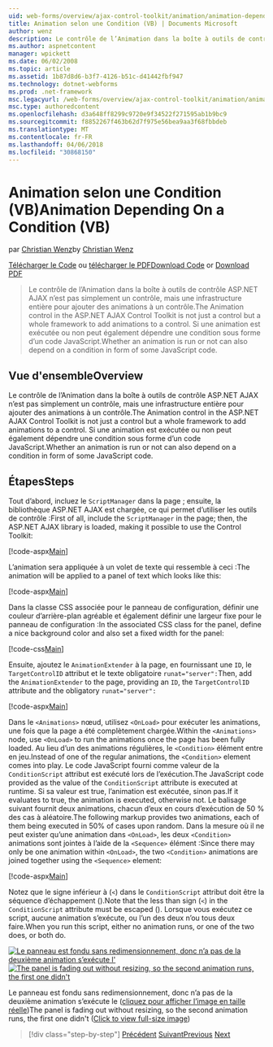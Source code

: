 ```yaml
---
uid: web-forms/overview/ajax-control-toolkit/animation/animation-depending-on-a-condition-vb
title: Animation selon une Condition (VB) | Documents Microsoft
author: wenz
description: Le contrôle de l’Animation dans la boîte à outils de contrôle ASP.NET AJAX n’est pas simplement un contrôle, mais une infrastructure entière pour ajouter des animations à un contrôle. Si une animation est en cours...
ms.author: aspnetcontent
manager: wpickett
ms.date: 06/02/2008
ms.topic: article
ms.assetid: 1b87d8d6-b3f7-4126-b51c-d41442fbf947
ms.technology: dotnet-webforms
ms.prod: .net-framework
msc.legacyurl: /web-forms/overview/ajax-control-toolkit/animation/animation-depending-on-a-condition-vb
msc.type: authoredcontent
ms.openlocfilehash: d3a648ff8299c9720e9f34522f271595ab1b9bc9
ms.sourcegitcommit: f8852267f463b62d7f975e56bea9aa3f68fbbdeb
ms.translationtype: MT
ms.contentlocale: fr-FR
ms.lasthandoff: 04/06/2018
ms.locfileid: "30868150"
---
```

<a name="animation-depending-on-a-condition-vb"></a><span data-ttu-id="170a2-104">Animation selon une Condition (VB)</span><span class="sxs-lookup"><span data-stu-id="170a2-104">Animation Depending On a Condition (VB)</span></span>
====================
<span data-ttu-id="170a2-105">par [Christian Wenz](https://github.com/wenz)</span><span class="sxs-lookup"><span data-stu-id="170a2-105">by [Christian Wenz](https://github.com/wenz)</span></span>

<span data-ttu-id="170a2-106">[Télécharger le Code](http://download.microsoft.com/download/f/9/a/f9a26acd-8df4-4484-8a18-199e4598f411/Animation4.vb.zip) ou [télécharger le PDF](http://download.microsoft.com/download/6/7/1/6718d452-ff89-4d3f-a90e-c74ec2d636a3/animation4VB.pdf)</span><span class="sxs-lookup"><span data-stu-id="170a2-106">[Download Code](http://download.microsoft.com/download/f/9/a/f9a26acd-8df4-4484-8a18-199e4598f411/Animation4.vb.zip) or [Download PDF](http://download.microsoft.com/download/6/7/1/6718d452-ff89-4d3f-a90e-c74ec2d636a3/animation4VB.pdf)</span></span>

> <span data-ttu-id="170a2-107">Le contrôle de l’Animation dans la boîte à outils de contrôle ASP.NET AJAX n’est pas simplement un contrôle, mais une infrastructure entière pour ajouter des animations à un contrôle.</span><span class="sxs-lookup"><span data-stu-id="170a2-107">The Animation control in the ASP.NET AJAX Control Toolkit is not just a control but a whole framework to add animations to a control.</span></span> <span data-ttu-id="170a2-108">Si une animation est exécutée ou non peut également dépendre une condition sous forme d’un code JavaScript.</span><span class="sxs-lookup"><span data-stu-id="170a2-108">Whether an animation is run or not can also depend on a condition in form of some JavaScript code.</span></span>


## <a name="overview"></a><span data-ttu-id="170a2-109">Vue d'ensemble</span><span class="sxs-lookup"><span data-stu-id="170a2-109">Overview</span></span>

<span data-ttu-id="170a2-110">Le contrôle de l’Animation dans la boîte à outils de contrôle ASP.NET AJAX n’est pas simplement un contrôle, mais une infrastructure entière pour ajouter des animations à un contrôle.</span><span class="sxs-lookup"><span data-stu-id="170a2-110">The Animation control in the ASP.NET AJAX Control Toolkit is not just a control but a whole framework to add animations to a control.</span></span> <span data-ttu-id="170a2-111">Si une animation est exécutée ou non peut également dépendre une condition sous forme d’un code JavaScript.</span><span class="sxs-lookup"><span data-stu-id="170a2-111">Whether an animation is run or not can also depend on a condition in form of some JavaScript code.</span></span>

## <a name="steps"></a><span data-ttu-id="170a2-112">Étapes</span><span class="sxs-lookup"><span data-stu-id="170a2-112">Steps</span></span>

<span data-ttu-id="170a2-113">Tout d’abord, incluez le `ScriptManager` dans la page ; ensuite, la bibliothèque ASP.NET AJAX est chargée, ce qui permet d’utiliser les outils de contrôle :</span><span class="sxs-lookup"><span data-stu-id="170a2-113">First of all, include the `ScriptManager` in the page; then, the ASP.NET AJAX library is loaded, making it possible to use the Control Toolkit:</span></span>

[!code-aspx[Main](animation-depending-on-a-condition-vb/samples/sample1.aspx)]

<span data-ttu-id="170a2-114">L’animation sera appliquée à un volet de texte qui ressemble à ceci :</span><span class="sxs-lookup"><span data-stu-id="170a2-114">The animation will be applied to a panel of text which looks like this:</span></span>

[!code-aspx[Main](animation-depending-on-a-condition-vb/samples/sample2.aspx)]

<span data-ttu-id="170a2-115">Dans la classe CSS associée pour le panneau de configuration, définir une couleur d’arrière-plan agréable et également définir une largeur fixe pour le panneau de configuration :</span><span class="sxs-lookup"><span data-stu-id="170a2-115">In the associated CSS class for the panel, define a nice background color and also set a fixed width for the panel:</span></span>

[!code-css[Main](animation-depending-on-a-condition-vb/samples/sample3.css)]

<span data-ttu-id="170a2-116">Ensuite, ajoutez le `AnimationExtender` à la page, en fournissant une `ID`, le `TargetControlID` attribut et le texte obligatoire `runat="server":`</span><span class="sxs-lookup"><span data-stu-id="170a2-116">Then, add the `AnimationExtender` to the page, providing an `ID`, the `TargetControlID` attribute and the obligatory `runat="server":`</span></span>

[!code-aspx[Main](animation-depending-on-a-condition-vb/samples/sample4.aspx)]

<span data-ttu-id="170a2-117">Dans le `<Animations>` nœud, utilisez `<OnLoad>` pour exécuter les animations, une fois que la page a été complètement chargée.</span><span class="sxs-lookup"><span data-stu-id="170a2-117">Within the `<Animations>` node, use `<OnLoad>` to run the animations once the page has been fully loaded.</span></span> <span data-ttu-id="170a2-118">Au lieu d’un des animations régulières, le `<Condition>` élément entre en jeu.</span><span class="sxs-lookup"><span data-stu-id="170a2-118">Instead of one of the regular animations, the `<Condition>` element comes into play.</span></span> <span data-ttu-id="170a2-119">Le code JavaScript fourni comme valeur de la `ConditionScript` attribut est exécuté lors de l’exécution.</span><span class="sxs-lookup"><span data-stu-id="170a2-119">The JavaScript code provided as the value of the `ConditionScript` attribute is executed at runtime.</span></span> <span data-ttu-id="170a2-120">Si sa valeur est true, l’animation est exécutée, sinon pas.</span><span class="sxs-lookup"><span data-stu-id="170a2-120">If it evaluates to true, the animation is executed, otherwise not.</span></span> <span data-ttu-id="170a2-121">Le balisage suivant fournit deux animations, chacun d’eux en cours d’exécution de 50 % des cas à aléatoire.</span><span class="sxs-lookup"><span data-stu-id="170a2-121">The following markup provides two animations, each of them being executed in 50% of cases upon random.</span></span> <span data-ttu-id="170a2-122">Dans la mesure où il ne peut exister qu’une animation dans `<OnLoad>`, les deux `<Condition>` animations sont jointes à l’aide de la `<Sequence>` élément :</span><span class="sxs-lookup"><span data-stu-id="170a2-122">Since there may only be one animation within `<OnLoad>`, the two `<Condition>` animations are joined together using the `<Sequence>` element:</span></span>

[!code-aspx[Main](animation-depending-on-a-condition-vb/samples/sample5.aspx)]

<span data-ttu-id="170a2-123">Notez que le signe inférieur à (`<`) dans le `ConditionScript` attribut doit être la séquence d’échappement ().</span><span class="sxs-lookup"><span data-stu-id="170a2-123">Note that the less than sign (`<`) in the `ConditionScript` attribute must be escaped ().</span></span> <span data-ttu-id="170a2-124">Lorsque vous exécutez ce script, aucune animation s’exécute, ou l’un des deux n’ou tous deux faire.</span><span class="sxs-lookup"><span data-stu-id="170a2-124">When you run this script, either no animation runs, or one of the two does, or both do.</span></span>


<span data-ttu-id="170a2-125">[![Le panneau est fondu sans redimensionnement, donc n’a pas de la deuxième animation s’exécute l'](animation-depending-on-a-condition-vb/_static/image2.png)](animation-depending-on-a-condition-vb/_static/image1.png)</span><span class="sxs-lookup"><span data-stu-id="170a2-125">[![The panel is fading out without resizing, so the second animation runs, the first one didn't](animation-depending-on-a-condition-vb/_static/image2.png)](animation-depending-on-a-condition-vb/_static/image1.png)</span></span>

<span data-ttu-id="170a2-126">Le panneau est fondu sans redimensionnement, donc n’a pas de la deuxième animation s’exécute le ([cliquez pour afficher l’image en taille réelle](animation-depending-on-a-condition-vb/_static/image3.png))</span><span class="sxs-lookup"><span data-stu-id="170a2-126">The panel is fading out without resizing, so the second animation runs, the first one didn't ([Click to view full-size image](animation-depending-on-a-condition-vb/_static/image3.png))</span></span>

> [!div class="step-by-step"]
> <span data-ttu-id="170a2-127">[Précédent](executing-several-animations-after-each-other-vb.md)
> [Suivant](picking-one-animation-out-of-a-list-vb.md)</span><span class="sxs-lookup"><span data-stu-id="170a2-127">[Previous](executing-several-animations-after-each-other-vb.md)
[Next](picking-one-animation-out-of-a-list-vb.md)</span></span>
